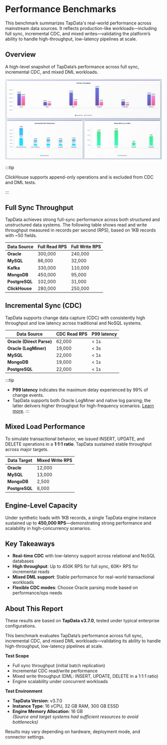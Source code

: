 # Performance Benchmarks

This benchmark summarizes TapData's real-world performance across mainstream data sources. It reflects production-like workloads—including full sync, incremental CDC, and mixed writes—validating the platform’s ability to handle high-throughput, low-latency pipelines at scale.

## Overview

A high-level snapshot of TapData’s performance across full sync, incremental CDC, and mixed DML workloads.

![Performance Benchmark Overview](../images/performanc_benchmark.png)

:::tip

ClickHouse supports append-only operations and is excluded from CDC and DML tests.

:::

## Full Sync Throughput

TapData achieves strong full-sync performance across both structured and unstructured data systems. The following table shows read and write throughput measured in records per second (RPS), based on 1KB records with \~50 fields.

| Data Source    | Full Read RPS | Full Write RPS |
| -------------- | ------------- | -------------- |
| **Oracle**     | 300,000       | 240,000        |
| **MySQL**      | 86,000        | 32,000         |
| **Kafka**      | 330,000       | 110,000        |
| **MongoDB**    | 450,000       | 95,000         |
| **PostgreSQL** | 102,000       | 31,000         |
| **ClickHouse** | 280,000       | 250,000        |

## Incremental Sync (CDC)

TapData supports change data capture (CDC) with consistently high throughput and low latency across traditional and NoSQL systems.

| Data Source               | CDC Read RPS | P99 latency  |
|---------------------------| ------------ |--------------|
| **Oracle (Direct Parse)** | 62,000       | < 1s         |
| **Oracle (LogMiner)**     | 19,000       | < 3s         |
| **MySQL**                 | 22,000       | < 1s         |
| **MongoDB**               | 19,000       | < 1s         |
| **PostgreSQL**            | 22,000       | < 1s         |

:::tip
- **P99 latency** indicates the maximum delay experienced by 99% of change events.  
- TapData supports both Oracle LogMiner and native log parsing; the latter delivers higher throughput for high-frequency scenarios. [Learn more](../connectors/on-prem-databases/oracle.md#incremental-data-capture-methods).
:::


## Mixed Load Performance

To simulate transactional behavior, we issued INSERT, UPDATE, and DELETE operations in a **1:1:1 ratio**. TapData sustained stable throughput across major targets.


| Data Target    | Mixed Write RPS |
| -------------- | --------------- |
| **Oracle**     | 12,000          |
| **MySQL**      | 13,000          |
| **MongoDB**    | 2,500           |
| **PostgreSQL** | 8,000           |

## Engine-Level Capacity

Under synthetic loads with 1KB records, a single TapData engine instance sustained up to **450,000 RPS**—demonstrating strong performance and scalability in high-concurrency scenarios.

## Key Takeaways

- **Real-time CDC** with low-latency support across relational and NoSQL databases
- **High throughput**: Up to 450K RPS for full sync, 60K+ RPS for incremental reads
- **Mixed DML support**: Stable performance for real-world transactional workloads
- **Flexible CDC modes**: Choose Oracle parsing mode based on performance/ops needs


## About This Report

These results are based on **TapData v3.7.0**, tested under typical enterprise configurations.

This benchmark evaluates TapData’s performance across full sync, incremental CDC, and mixed DML workloads—validating its ability to handle high-throughput, low-latency pipelines at scale.

**Test Scope**
- Full sync throughput (initial batch replication)
- Incremental CDC read/write performance
- Mixed write throughput (DML: INSERT, UPDATE, DELETE in a 1:1:1 ratio)
- Engine scalability under concurrent workloads

**Test Environment**
- **TapData Version**: v3.7.0
- **Instance Type**: 16 vCPU, 32 GB RAM, 300 GB ESSD
- **Engine Memory Allocation**: 16 GB  
  *(Source and target systems had sufficient resources to avoid bottlenecks)*

Results may vary depending on hardware, deployment mode, and connector settings.
